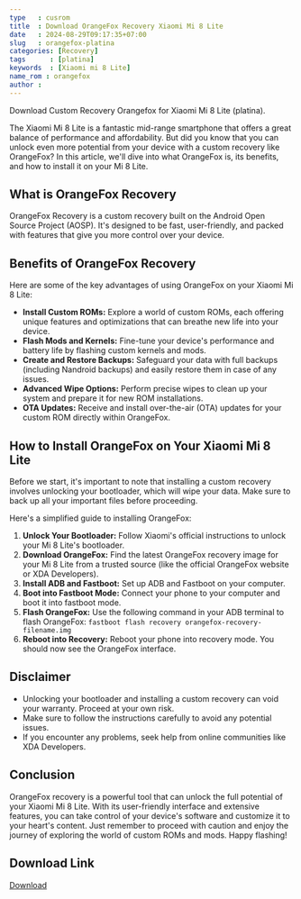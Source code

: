 ```yaml
---
type   : cusrom
title  : Download OrangeFox Recovery Xiaomi Mi 8 Lite
date   : 2024-08-29T09:17:35+07:00
slug   : orangefox-platina
categories: [Recovery]
tags      : [platina]
keywords  : [Xiaomi mi 8 Lite]
name_rom : orangefox
author : 
---
```


Download Custom Recovery Orangefox for Xiaomi Mi 8 Lite (platina).

The Xiaomi Mi 8 Lite is a fantastic mid-range smartphone that offers a great balance of performance and affordability. But did you know that you can unlock even more potential from your device with a custom recovery like OrangeFox? In this article, we'll dive into what OrangeFox is, its benefits, and how to install it on your Mi 8 Lite.

## What is OrangeFox Recovery

OrangeFox Recovery is a custom recovery built on the Android Open Source Project (AOSP). It's designed to be fast, user-friendly, and packed with features that give you more control over your device. 

## Benefits of OrangeFox Recovery

Here are some of the key advantages of using OrangeFox on your Xiaomi Mi 8 Lite:

* **Install Custom ROMs:** Explore a world of custom ROMs, each offering unique features and optimizations that can breathe new life into your device.
* **Flash Mods and Kernels:** Fine-tune your device's performance and battery life by flashing custom kernels and mods.
* **Create and Restore Backups:** Safeguard your data with full backups (including Nandroid backups) and easily restore them in case of any issues.
* **Advanced Wipe Options:** Perform precise wipes to clean up your system and prepare it for new ROM installations.
* **OTA Updates:** Receive and install over-the-air (OTA) updates for your custom ROM directly within OrangeFox.

## How to Install OrangeFox on Your Xiaomi Mi 8 Lite

Before we start, it's important to note that installing a custom recovery involves unlocking your bootloader, which will wipe your data. Make sure to back up all your important files before proceeding. 

Here's a simplified guide to installing OrangeFox:

1. **Unlock Your Bootloader:** Follow Xiaomi's official instructions to unlock your Mi 8 Lite's bootloader. 
2. **Download OrangeFox:** Find the latest OrangeFox recovery image for your Mi 8 Lite from a trusted source (like the official OrangeFox website or XDA Developers).
3. **Install ADB and Fastboot:** Set up ADB and Fastboot on your computer. 
4. **Boot into Fastboot Mode:** Connect your phone to your computer and boot it into fastboot mode.
5. **Flash OrangeFox:** Use the following command in your ADB terminal to flash OrangeFox:
   `fastboot flash recovery orangefox-recovery-filename.img`
6. **Reboot into Recovery:** Reboot your phone into recovery mode. You should now see the OrangeFox interface. 

## Disclaimer

* Unlocking your bootloader and installing a custom recovery can void your warranty. Proceed at your own risk.
* Make sure to follow the instructions carefully to avoid any potential issues.
* If you encounter any problems, seek help from online communities like XDA Developers.

## Conclusion

OrangeFox recovery is a powerful tool that can unlock the full potential of your Xiaomi Mi 8 Lite. With its user-friendly interface and extensive features, you can take control of your device's software and customize it to your heart's content. Just remember to proceed with caution and enjoy the journey of exploring the world of custom ROMs and mods. Happy flashing! 


## Download Link
[Download](https://orangefox.download/device/platina)

